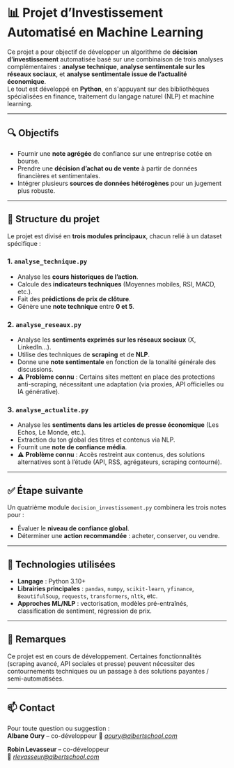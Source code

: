 # 📊 Projet d’Investissement Automatisé en Machine Learning

Ce projet a pour objectif de développer un algorithme de **décision d’investissement** automatisée basé sur une combinaison de trois analyses complémentaires : **analyse technique**, **analyse sentimentale sur les réseaux sociaux**, et **analyse sentimentale issue de l’actualité économique**.  
Le tout est développé en **Python**, en s'appuyant sur des bibliothèques spécialisées en finance, traitement du langage naturel (NLP) et machine learning.

---

## 🔍 Objectifs

- Fournir une **note agrégée** de confiance sur une entreprise cotée en bourse.
- Prendre une **décision d’achat ou de vente** à partir de données financières et sentimentales.
- Intégrer plusieurs **sources de données hétérogènes** pour un jugement plus robuste.

---

## 🧠 Structure du projet

Le projet est divisé en **trois modules principaux**, chacun relié à un dataset spécifique :

### 1. `analyse_technique.py`

- Analyse les **cours historiques de l’action**.
- Calcule des **indicateurs techniques** (Moyennes mobiles, RSI, MACD, etc.).
- Fait des **prédictions de prix de clôture**.
- Génère une **note technique** entre **0 et 5**.

### 2. `analyse_reseaux.py`

- Analyse les **sentiments exprimés sur les réseaux sociaux** (X, LinkedIn...).
- Utilise des techniques de **scraping** et de **NLP**.
- Donne une **note sentimentale** en fonction de la tonalité générale des discussions.
- ⚠️ **Problème connu** : Certains sites mettent en place des protections anti-scraping, nécessitant une adaptation (via proxies, API officielles ou IA générative).

### 3. `analyse_actualite.py`

- Analyse les **sentiments dans les articles de presse économique** (Les Echos, Le Monde, etc.).
- Extraction du ton global des titres et contenus via NLP.
- Fournit une **note de confiance média**.
- ⚠️ **Problème connu** : Accès restreint aux contenus, des solutions alternatives sont à l’étude (API, RSS, agrégateurs, scraping contourné).

---

## ✅ Étape suivante

Un quatrième module `decision_investissement.py` combinera les trois notes pour :

- Évaluer le **niveau de confiance global**.
- Déterminer une **action recommandée** : acheter, conserver, ou vendre.

---

## 🔧 Technologies utilisées

- **Langage** : Python 3.10+
- **Librairies principales** : `pandas`, `numpy`, `scikit-learn`, `yfinance`, `BeautifulSoup`, `requests`, `transformers`, `nltk`, etc.
- **Approches ML/NLP** : vectorisation, modèles pré-entraînés, classification de sentiment, régression de prix.

---

## 📌 Remarques

Ce projet est en cours de développement. Certaines fonctionnalités (scraping avancé, API sociales et presse) peuvent nécessiter des contournements techniques ou un passage à des solutions payantes / semi-automatisées.

---

## 📫 Contact

Pour toute question ou suggestion :  
**Albane Oury** – co-développeur 
📧 *aoury@albertschool.com*

**Robin Levasseur** – co-développeur  
📧 *rlevasseur@albertschool.com*
